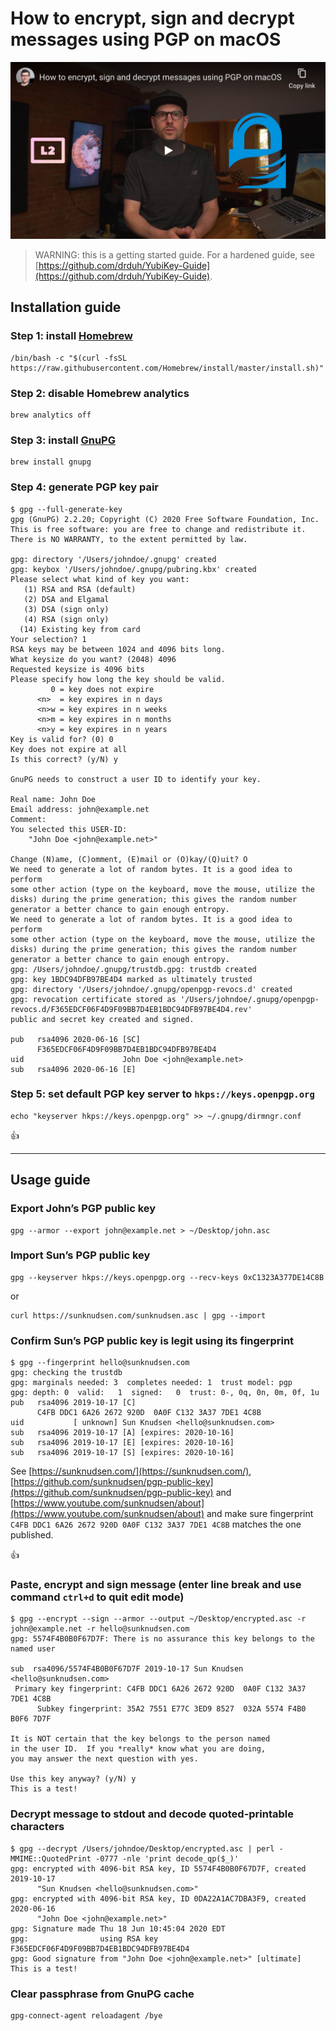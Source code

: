 <!--
Title: How to encrypt, sign and decrypt messages using PGP on macOS
Description: Learn how to encrypt, sign and decrypt messages using PGP on macOS.
Author: Sun Knudsen <https://github.com/sunknudsen>
Contributors: Sun Knudsen <https://github.com/sunknudsen>
Reviewers:
Publication date: 2020-06-18T00:00:00.000Z
Listed: true
-->

# How to encrypt, sign and decrypt messages using PGP on macOS

[![How to encrypt, sign and decrypt messages using PGP on macOS - YouTube](how-to-encrypt-sign-and-decrypt-messages-using-pgp-on-macos.png)](https://www.youtube.com/watch?v=mE8fL5Fu8x8 "How to encrypt, sign and decrypt messages using PGP on macOS - YouTube")

> WARNING: this is a getting started guide. For a hardened guide, see [https://github.com/drduh/YubiKey-Guide](https://github.com/drduh/YubiKey-Guide).

## Installation guide

### Step 1: install [Homebrew](https://brew.sh/)

```shell
/bin/bash -c "$(curl -fsSL https://raw.githubusercontent.com/Homebrew/install/master/install.sh)"
```

### Step 2: disable Homebrew analytics

```shell
brew analytics off
```

### Step 3: install [GnuPG](https://gnupg.org/)

```shell
brew install gnupg
```

### Step 4: generate PGP key pair

```console
$ gpg --full-generate-key
gpg (GnuPG) 2.2.20; Copyright (C) 2020 Free Software Foundation, Inc.
This is free software: you are free to change and redistribute it.
There is NO WARRANTY, to the extent permitted by law.

gpg: directory '/Users/johndoe/.gnupg' created
gpg: keybox '/Users/johndoe/.gnupg/pubring.kbx' created
Please select what kind of key you want:
   (1) RSA and RSA (default)
   (2) DSA and Elgamal
   (3) DSA (sign only)
   (4) RSA (sign only)
  (14) Existing key from card
Your selection? 1
RSA keys may be between 1024 and 4096 bits long.
What keysize do you want? (2048) 4096
Requested keysize is 4096 bits
Please specify how long the key should be valid.
         0 = key does not expire
      <n>  = key expires in n days
      <n>w = key expires in n weeks
      <n>m = key expires in n months
      <n>y = key expires in n years
Key is valid for? (0) 0
Key does not expire at all
Is this correct? (y/N) y

GnuPG needs to construct a user ID to identify your key.

Real name: John Doe
Email address: john@example.net
Comment:
You selected this USER-ID:
    "John Doe <john@example.net>"

Change (N)ame, (C)omment, (E)mail or (O)kay/(Q)uit? O
We need to generate a lot of random bytes. It is a good idea to perform
some other action (type on the keyboard, move the mouse, utilize the
disks) during the prime generation; this gives the random number
generator a better chance to gain enough entropy.
We need to generate a lot of random bytes. It is a good idea to perform
some other action (type on the keyboard, move the mouse, utilize the
disks) during the prime generation; this gives the random number
generator a better chance to gain enough entropy.
gpg: /Users/johndoe/.gnupg/trustdb.gpg: trustdb created
gpg: key 1BDC94DFB97BE4D4 marked as ultimately trusted
gpg: directory '/Users/johndoe/.gnupg/openpgp-revocs.d' created
gpg: revocation certificate stored as '/Users/johndoe/.gnupg/openpgp-revocs.d/F365EDCF06F4D9F09BB7D4EB1BDC94DFB97BE4D4.rev'
public and secret key created and signed.

pub   rsa4096 2020-06-16 [SC]
      F365EDCF06F4D9F09BB7D4EB1BDC94DFB97BE4D4
uid                      John Doe <john@example.net>
sub   rsa4096 2020-06-16 [E]
```

### Step 5: set default PGP key server to `hkps://keys.openpgp.org`

```shell
echo "keyserver hkps://keys.openpgp.org" >> ~/.gnupg/dirmngr.conf
```

👍

---

## Usage guide

### Export John’s PGP public key

```shell
gpg --armor --export john@example.net > ~/Desktop/john.asc
```

### Import Sun’s PGP public key

```shell
gpg --keyserver hkps://keys.openpgp.org --recv-keys 0xC1323A377DE14C8B
```

or

```shell
curl https://sunknudsen.com/sunknudsen.asc | gpg --import
```

### Confirm Sun’s PGP public key is legit using its fingerprint

```console
$ gpg --fingerprint hello@sunknudsen.com
gpg: checking the trustdb
gpg: marginals needed: 3  completes needed: 1  trust model: pgp
gpg: depth: 0  valid:   1  signed:   0  trust: 0-, 0q, 0n, 0m, 0f, 1u
pub   rsa4096 2019-10-17 [C]
      C4FB DDC1 6A26 2672 920D  0A0F C132 3A37 7DE1 4C8B
uid           [ unknown] Sun Knudsen <hello@sunknudsen.com>
sub   rsa4096 2019-10-17 [A] [expires: 2020-10-16]
sub   rsa4096 2019-10-17 [E] [expires: 2020-10-16]
sub   rsa4096 2019-10-17 [S] [expires: 2020-10-16]
```

See [https://sunknudsen.com/](https://sunknudsen.com/), [https://github.com/sunknudsen/pgp-public-key](https://github.com/sunknudsen/pgp-public-key) and [https://www.youtube.com/sunknudsen/about](https://www.youtube.com/sunknudsen/about) and make sure fingerprint `C4FB DDC1 6A26 2672 920D 0A0F C132 3A37 7DE1 4C8B` matches the one published.

👍

### Paste, encrypt and sign message (enter line break and use command `ctrl+d` to quit edit mode)

```console
$ gpg --encrypt --sign --armor --output ~/Desktop/encrypted.asc -r john@example.net -r hello@sunknudsen.com
gpg: 5574F4B0B0F67D7F: There is no assurance this key belongs to the named user

sub  rsa4096/5574F4B0B0F67D7F 2019-10-17 Sun Knudsen <hello@sunknudsen.com>
 Primary key fingerprint: C4FB DDC1 6A26 2672 920D  0A0F C132 3A37 7DE1 4C8B
      Subkey fingerprint: 35A2 7551 E77C 3ED9 8527  032A 5574 F4B0 B0F6 7D7F

It is NOT certain that the key belongs to the person named
in the user ID.  If you *really* know what you are doing,
you may answer the next question with yes.

Use this key anyway? (y/N) y
This is a test!
```

### Decrypt message to stdout and decode quoted-printable characters

```console
$ gpg --decrypt /Users/johndoe/Desktop/encrypted.asc | perl -MMIME::QuotedPrint -0777 -nle 'print decode_qp($_)'
gpg: encrypted with 4096-bit RSA key, ID 5574F4B0B0F67D7F, created 2019-10-17
      "Sun Knudsen <hello@sunknudsen.com>"
gpg: encrypted with 4096-bit RSA key, ID 0DA22A1AC7DBA3F9, created 2020-06-16
      "John Doe <john@example.net>"
gpg: Signature made Thu 18 Jun 10:45:04 2020 EDT
gpg:                using RSA key F365EDCF06F4D9F09BB7D4EB1BDC94DFB97BE4D4
gpg: Good signature from "John Doe <john@example.net>" [ultimate]
This is a test!
```

### Clear passphrase from GnuPG cache

```shell
gpg-connect-agent reloadagent /bye
```
